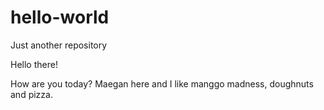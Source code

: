 # hello-world
Just another repository

Hello there! 

 How are you today? Maegan here and I like manggo madness, doughnuts and pizza.
